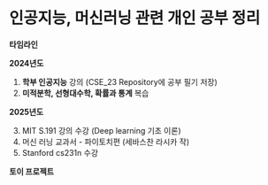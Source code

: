 # 인공지능, 머신러닝 관련 개인 공부 정리


**타임라인**

**2024년도**
1. __학부 인공지능__ 강의 (CSE_23 Repository에 공부 필기 저장)
2. __미적분학, 선형대수학, 확률과 통계__ 복습

**2025년도**

3. MIT S.191 강의 수강 (Deep learning 기초 이론)
4. 머신 러닝 교과서 - 파이토치편 (세바스찬 라시카 작)
5. Stanford cs231n 수강


**토이 프로젝트**
